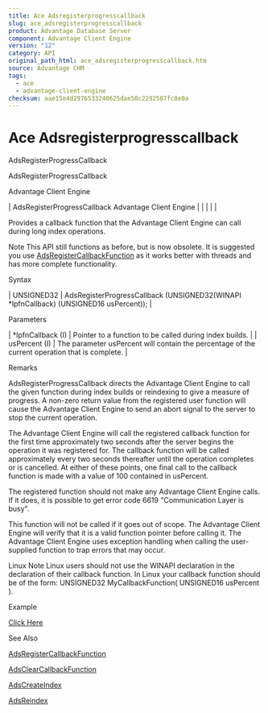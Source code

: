 ```yaml
---
title: Ace Adsregisterprogresscallback
slug: ace_adsregisterprogresscallback
product: Advantage Database Server
component: Advantage Client Engine
version: "12"
category: API
original_path_html: ace_adsregisterprogresscallback.htm
source: Advantage CHM
tags:
  - ace
  - advantage-client-engine
checksum: aae15e4d2976533240625dae50c2292587fc8e0a
---
```


# Ace Adsregisterprogresscallback

AdsRegisterProgressCallback

AdsRegisterProgressCallback

Advantage Client Engine

| AdsRegisterProgressCallback  Advantage Client Engine |  |  |  |  |

Provides a callback function that the Advantage Client Engine can call during long index operations.

Note This API still functions as before, but is now obsolete. It is suggested you use [AdsRegisterCallbackFunction](ace_adsregistercallbackfunction.md) as it works better with threads and has more complete functionality.

Syntax

| UNSIGNED32 | AdsRegisterProgressCallback (UNSIGNED32(WINAPI \*lpfnCallback)  (UNSIGNED16 usPercent)); |

Parameters

| \*lpfnCallback (I) | Pointer to a function to be called during index builds. |
| usPercent (I) | The parameter usPercent will contain the percentage of the current operation that is complete. |

Remarks

AdsRegisterProgressCallback directs the Advantage Client Engine to call the given function during index builds or reindexing to give a measure of progress. A non-zero return value from the registered user function will cause the Advantage Client Engine to send an abort signal to the server to stop the current operation.

The Advantage Client Engine will call the registered callback function for the first time approximately two seconds after the server begins the operation it was registered for. The callback function will be called approximately every two seconds thereafter until the operation completes or is cancelled. At either of these points, one final call to the callback function is made with a value of 100 contained in usPercent.

The registered function should not make any Advantage Client Engine calls. If it does, it is possible to get error code 6619 "Communication Layer is busy".

This function will not be called if it goes out of scope. The Advantage Client Engine will verify that it is a valid function pointer before calling it. The Advantage Client Engine uses exception handling when calling the user-supplied function to trap errors that may occur.

Linux Note Linux users should not use the WINAPI declaration in the declaration of their callback function. In Linux your callback function should be of the form: UNSIGNED32 MyCallbackFunction( UNSIGNED16 usPercent ).

Example

[Click Here](ace_examples.md#adsregisterprogresscallbackexample)

See Also

[AdsRegisterCallbackFunction](ace_adsregistercallbackfunction.md)

[AdsClearCallbackFunction](ace_adsclearcallbackfunction.md)

[AdsCreateIndex](ace_adscreateindex.md)

[AdsReindex](ace_adsreindex.md)
